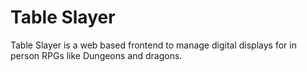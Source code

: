 # Table Slayer

Table Slayer is a web based frontend to manage digital displays for in person RPGs like Dungeons and dragons.
